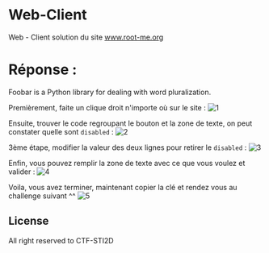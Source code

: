 # Web-Client
Web - Client solution du site www.root-me.org


# Réponse :

Foobar is a Python library for dealing with word pluralization.

Premièrement, faite un clique droit n'importe où sur le site :
<img src="https://media.discordapp.net/attachments/948276509452406805/1063211925569290312/1.png" alt="1">

Ensuite, trouver le code regroupant le bouton et la zone de texte, on peut constater quelle sont `disabled` :
<img src="https://media.discordapp.net/attachments/948276509452406805/1063211926022266900/2.png" alt="2">

3ème étape, modifier la valeur des deux lignes pour retirer le `disabled` : 
<img src="https://media.discordapp.net/attachments/948276509452406805/1063211926408147084/3.png" alt="3">

Enfin, vous pouvez remplir la zone de texte avec ce que vous voulez et valider :
<img src="https://media.discordapp.net/attachments/948276509452406805/1063211926802415656/4.png" alt="4">

Voila, vous avez terminer, maintenant copier la clé et rendez vous au challenge suivant ^^
<img src ="https://media.discordapp.net/attachments/948276509452406805/1063211927100203008/5.png" alt="5">

## License

All right reserved to CTF-STI2D
